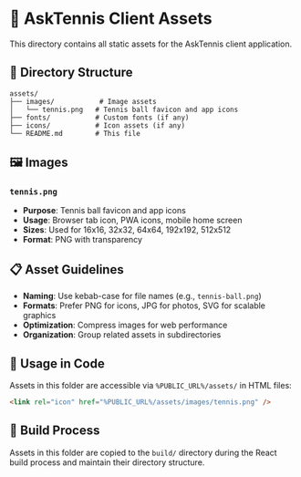 # 🎾 AskTennis Client Assets

This directory contains all static assets for the AskTennis client application.

## 📁 Directory Structure

```
assets/
├── images/           # Image assets
│   └── tennis.png   # Tennis ball favicon and app icons
├── fonts/           # Custom fonts (if any)
├── icons/           # Icon assets (if any)
└── README.md        # This file
```

## 🖼️ Images

### **`tennis.png`**
- **Purpose**: Tennis ball favicon and app icons
- **Usage**: Browser tab icon, PWA icons, mobile home screen
- **Sizes**: Used for 16x16, 32x32, 64x64, 192x192, 512x512
- **Format**: PNG with transparency

## 📋 Asset Guidelines

- **Naming**: Use kebab-case for file names (e.g., `tennis-ball.png`)
- **Formats**: Prefer PNG for icons, JPG for photos, SVG for scalable graphics
- **Optimization**: Compress images for web performance
- **Organization**: Group related assets in subdirectories

## 🔗 Usage in Code

Assets in this folder are accessible via `%PUBLIC_URL%/assets/` in HTML files:

```html
<link rel="icon" href="%PUBLIC_URL%/assets/images/tennis.png" />
```

## 🚀 Build Process

Assets in this folder are copied to the `build/` directory during the React build process and maintain their directory structure.
